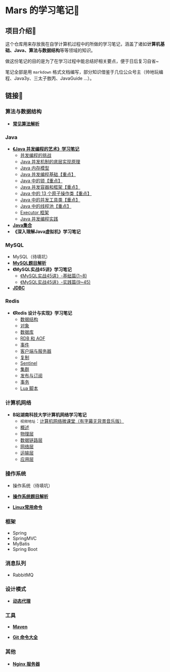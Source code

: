 # Mars 的学习笔记📕



## 项目介绍💬

这个仓库用来存放我在自学计算机过程中的所做的学习笔记，涵盖了诸如**计算机基础、Java、算法与数据结构**等等领域的知识。

做这份笔记的目的是为了在学习过程中能总结好相关要点，便于日后复习自省~

笔记全部是用 `markdown` 格式文档编写，部分知识借鉴于几位公众号主（帅地玩编程、Java3y、三太子敖丙、JavaGuide ...）。



## 链接🔗

### 算法与数据结构

- **[常见算法解析](./Algorithm/常见算法解析.md)**



### Java

- **[《Java 并发编程的艺术》学习笔记](./Java_Concurrency/Java并发编程的艺术学习笔记/Java并发编程.md)**
  - [并发编程的挑战](./Java_Concurrency/Java并发编程的艺术学习笔记/1-并发编程的挑战.md)
  - [Java 并发机制的底层实现原理](./Java_Concurrency/Java并发编程的艺术学习笔记/2-Java并发机制的底层实现原理.md)
  - [Java 内存模型](./Java_Concurrency/Java并发编程的艺术学习笔记/3-Java内存模型.md)
  - [Java 并发编程基础【重点】](./Java_Concurrency/Java并发编程的艺术学习笔记/4-Java并发编程基础.md)
  - [Java 中的锁【重点】](./Java_Concurrency/Java并发编程的艺术学习笔记/5-Java中的锁.md)
  - [Java 并发容器和框架【重点】](./Java_Concurrency/Java并发编程的艺术学习笔记/6-Java并发容器和框架.md)
  - [Java 中的 13 个原子操作类【重点】](./Java_Concurrency/Java并发编程的艺术学习笔记/7-Java中的13个原子操作类.md)
  - [Java 中的并发工具类【重点】](./Java_Concurrency/Java并发编程的艺术学习笔记/8-Java中的并发工具类.md)
  - [Java 中的线程池【重点】](./Java_Concurrency/Java并发编程的艺术学习笔记/9-Java中的线程池.md)
  - [Executor 框架](./Java_Concurrency/Java并发编程的艺术学习笔记/10-Executor框架.md)
  - [Java 并发编程实践](./Java_Concurrency/Java并发编程的艺术学习笔记/11-Java并发编程实践.md)
- **[Java集合](./Java_Container/Java集合.md)**
- **《深入理解Java虚拟机》学习笔记**



### MySQL

- MySQL（待填坑）
- **[MySQL题目解析](./MySQL/MySQL题目解析.md)**
- **《MySQL实战45讲》学习笔记**
  - [《MySQL实战45讲》-基础篇(1~8)](./MySQL/《MySQL实战45讲》笔记/MySQL实战45讲-基础篇(1~8).md)
  - [《MySQL实战45讲》-实践篇(9~45)](./MySQL/《MySQL实战45讲》笔记/MySQL实战45讲-实践篇(9~45).md)
- **[JDBC](./JDBC/JDBC.md)**



### Redis

- **《Redis 设计与实现》学习笔记**
  - [数据结构](./Redis/Redis设计与实现笔记/Redis设计与实现-1-数据结构.md)
  - [对象](./Redis/Redis设计与实现笔记/Redis设计与实现-2-对象.md)
  - [数据库](./Redis/Redis设计与实现笔记/Redis设计与实现-3-数据库.md)
  - [RDB 和 AOF](./Redis/Redis设计与实现笔记/Redis设计与实现-4-RDB持久化和AOF持久化.md)
  - [事件](./Redis/Redis设计与实现笔记/Redis设计与实现-5-事件.md)
  - [客户端与服务器](./Redis/Redis设计与实现笔记/Redis设计与实现-6-客户端与服务器.md)
  - [复制](./Redis/Redis设计与实现笔记/Redis设计与实现-7-复制.md)
  - [Sentinel](./Redis/Redis设计与实现笔记/Redis设计与实现-8-Sentinel.md)
  - [集群](./Redis/Redis设计与实现笔记/Redis设计与实现-9-集群.md)
  - [发布与订阅](./Redis/Redis设计与实现笔记/Redis设计与实现-10-发布与订阅.md)
  - [事务](./Redis/Redis设计与实现笔记/Redis设计与实现-11-事务.md)
  - [Lua 脚本](./Redis/Redis设计与实现笔记/Redis设计与实现-12-Lua脚本.md)



### 计算机网络

- **B站湖南科技大学计算机网络学习笔记**
  - `视频地址`：[计算机网络微课堂（有字幕无背景音乐版）](https://www.bilibili.com/video/BV1c4411d7jb?share_source=copy_web)
  - [概述](./NetWork/湖科大计算机网络学习笔记/计算机网络第一章（概述）/计算机网络第1章（概述）.md)
  - [物理层](./NetWork/湖科大计算机网络学习笔记/计算机网络第二章（物理层）/计算机网络第2章（物理层）.md)
  - [数据链路层](./NetWork/湖科大计算机网络学习笔记/计算机网络第三章（数据链路层）/计算机网络第3章（数据链路层）.md)
  - [网络层](./NetWork/湖科大计算机网络学习笔记/计算机网络第四章（网络层）/计算机网络第4章（网络层）.md)
  - [运输层](./NetWork/湖科大计算机网络学习笔记/计算机网络第五章（运输层）/计算机网络第5章（运输层）.md)
  - [应用层](./NetWork/湖科大计算机网络学习笔记/计算机网络第六章（应用层）/计算机网络第6章（应用层）.md)



### 操作系统

- 操作系统（待填坑）

- **[操作系统题目解析](./OS/操作系统考题解析.md)**
- **[Linux常用命令](./Linux_Command/Linux常用命令.md)**



### 框架

- Spring
- SpringMVC
- MyBatis
- Spring Boot



### 消息队列

- RabbitMQ



### 设计模式

- **[动态代理](./Dynamic_Proxy/动态代理.md)**



### 工具

- **[Maven](./Maven/maven笔记.md)**

- **[Git 命令大全](./Git/Git命令大全.md)**



### 其他

- **[Nginx 服务器](./Nginx/Nginx.md)**

